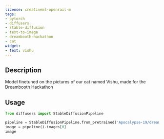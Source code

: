 ```yaml
---
license: creativeml-openrail-m
tags:
- pytorch
- diffusers
- stable-diffusion
- text-to-image
- dreambooth-hackathon
- cat
widget:
- text: vishu
---
```


## Description


Model finetuned on the pictures of our cat named Vishu, made for the Dreambooth Hackathon


## Usage

```python
from diffusers import StableDiffusionPipeline

pipeline = StableDiffusionPipeline.from_pretrained('Apocalypse-19/dreambooth-vishu')
image = pipeline().images[0]
image
```
